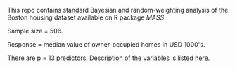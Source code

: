 This repo contains standard Bayesian and random-weighting analysis of the Boston housing dataset available on R package *MASS*.

Sample size = 506.

Response = median value of owner-occupied homes in USD 1000's.

There are p = 13 predictors. Description of the variables is listed [here](https://stat.ethz.ch/R-manual/R-devel/library/MASS/html/Boston.html).